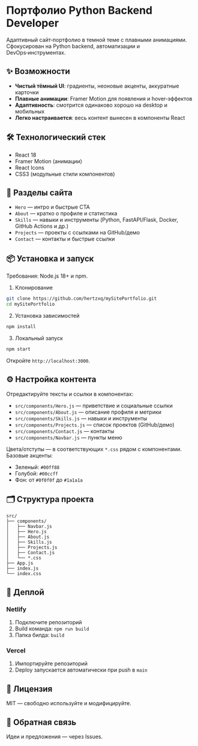 # Портфолио Python Backend Developer

Адаптивный сайт‑портфолио в темной теме с плавными анимациями. Сфокусирован на Python backend, автоматизации и DevOps‑инструментах.

## ✨ Возможности

- **Чистый тёмный UI**: градиенты, неоновые акценты, аккуратные карточки
- **Плавные анимации**: Framer Motion для появления и hover‑эффектов
- **Адаптивность**: смотрится одинаково хорошо на desktop и мобильных
- **Легко настраивается**: весь контент вынесен в компоненты React

## 🛠️ Технологический стек

- React 18
- Framer Motion (анимации)
- React Icons
- CSS3 (модульные стили компонентов)

## 📌 Разделы сайта

- `Hero` — интро и быстрые CTA
- `About` — кратко о профиле и статистика
- `Skills` — навыки и инструменты (Python, FastAPI/Flask, Docker, GitHub Actions и др.)
- `Projects` — проекты с ссылками на GitHub/демо
- `Contact` — контакты и быстрые ссылки

## 📦 Установка и запуск

Требования: Node.js 18+ и npm.

1) Клонирование
```bash
git clone https://github.com/hertzxq/mySitePortfolio.git
cd mySitePortfolio
```

2) Установка зависимостей
```bash
npm install
```

3) Локальный запуск
```bash
npm start
```

Откройте `http://localhost:3000`.

## ⚙️ Настройка контента

Отредактируйте тексты и ссылки в компонентах:
- `src/components/Hero.js` — приветствие и социальные ссылки
- `src/components/About.js` — описание профиля и метрики
- `src/components/Skills.js` — навыки и инструменты
- `src/components/Projects.js` — список проектов (GitHub/демо)
- `src/components/Contact.js` — контакты
- `src/components/Navbar.js` — пункты меню

Цвета/отступы — в соответствующих `*.css` рядом с компонентами. Базовые акценты:
- Зеленый: `#00ff88`
- Голубой: `#00ccff`
- Фон: от `#0f0f0f` до `#1a1a1a`

## 🗂️ Структура проекта

```
src/
├── components/
│   ├── Navbar.js
│   ├── Hero.js
│   ├── About.js
│   ├── Skills.js
│   ├── Projects.js
│   ├── Contact.js
│   └── *.css
├── App.js
├── index.js
└── index.css
```

## 🚀 Деплой

### Netlify
1. Подключите репозиторий
2. Build команда: `npm run build`
3. Папка билда: `build`

### Vercel
1. Импортируйте репозиторий
2. Deploy запускается автоматически при push в `main`

## 📄 Лицензия

MIT — свободно используйте и модифицируйте.

## 🙌 Обратная связь

Идеи и предложения — через Issues.